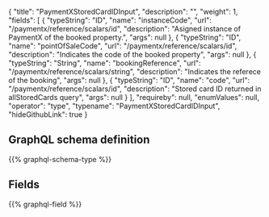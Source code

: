 {
  "title": "PaymentXStoredCardIDInput",
  "description": "",
  "weight": 1,
  "fields": [
    {
      "typeString": "ID",
      "name": "instanceCode",
      "url": "/paymentx/reference/scalars/id",
      "description": "Asigned instance of PaymentX of the booked property.",
      "args": null
    },
    {
      "typeString": "ID",
      "name": "pointOfSaleCode",
      "url": "/paymentx/reference/scalars/id",
      "description": "Indicates the code of the booked property",
      "args": null
    },
    {
      "typeString": "String",
      "name": "bookingReference",
      "url": "/paymentx/reference/scalars/string",
      "description": "Indicates the referece of the booking",
      "args": null
    },
    {
      "typeString": "ID",
      "name": "code",
      "url": "/paymentx/reference/scalars/id",
      "description": "Stored card ID returned in allStoredCards query",
      "args": null
    }
  ],
  "requireby": null,
  "enumValues": null,
  "operator": "type",
  "typename": "PaymentXStoredCardIDInput",
  "hideGithubLink": true
}
## GraphQL schema definition

{{% graphql-schema-type %}}

## Fields

{{% graphql-field %}}
